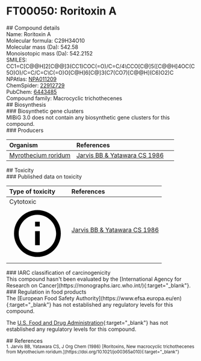 
# FT00050: Roritoxin A
<div class="molecule_image" style="float:left">
<img data-smiles= CC1=C[C@H]2O[C@@H]3C[C@H]4OC(=O)/C=C\C=C\[C@]56OCC/C(=C\C(=O)OC[C@@]2(CC1)[C@]4(C)C31CO1)[C@H]5OC(O)C6O data-smiles-options="{ 'width': 350, 'height': 350 }" />
</div>
## Compound details
<div style="overflow:hidden">
Name: Roritoxin A<br>
Molecular formula: C29H34O10<br>
Molecular mass (Da): 542.58<br>
Monoisotopic mass (Da): 542.2152<br>
<div class="break_all">
SMILES: CC1=C[C@@H]2[C@@]3(CC1)COC(=O)/C=C/4\CCO[C@]5([C@@H]4OC(C5O)O)/C=C/C=C\C(=O)O[C@H]6[C@]3(C7(CO7)[C@@H](C6)O2)C<br>
</div>
        NPAtlas: <a href=https://www.npatlas.org/explore/compounds/NPA011209 target="_blank">NPA011209</a><br>
        ChemSpider: <a href=https://www.chemspider.com/Chemical-Structure.22912729.html target="_blank">22912729</a><br>
        PubChem: <a href=https://pubchem.ncbi.nlm.nih.gov/compound/6443485 target="_blank">6443485</a><br>
    Compound family: Macrocyclic trichothecenes<br>
</div>

<div markdown="block" class="section">
## Biosynthesis
<div markdown="block" class="subsection">
### Biosynthetic gene clusters
<div markdown="block" class="indented_block">
MIBiG 3.0 does not contain any biosynthetic gene clusters for this compound.
</div>
</div>

<div markdown="block" class="subsection">
### Producers
<table>
<thead>
<tr>
<th style="text-align: left;" role="columnheader" width="40%" data-sort-default>Organism</th>
<th style="text-align: left;" role="columnheader" width="60%">References</th>
</tr>
</thead>
        <tr>
        <td style="text-align: left;"><a href="https://www.ncbi.nlm.nih.gov/Taxonomy/Browser/wwwtax.cgi?mode=Info&id=1859971" target="_blank">Myrothecium roridum</a></td>
        <td style="text-align: left;"><a href="#REF00458">Jarvis BB &amp; Yatawara CS 1986</a></td>
        </tr>
</table>
</div>
</div>

<div markdown="block" class="section">
## Toxicity
<div markdown="block" class="subsection">
### Published data on toxicity
<table>
<thead>
<tr>
<th style="text-align: left;" role="columnheader" width="40%" data-sort-default>Type of toxicity</th>
<th style="text-align: left;" role="columnheader" width="60%">References</th>
</tr>
</thead>
<tbody>
<tr>
<td style="text-align: left;">Cytotoxic <span class="twemoji" title="Toxic to cells"><svg xmlns="http://www.w3.org/2000/svg" viewBox="0 0 24 24"><path d="M11 9h2V7h-2m1 13c-4.41 0-8-3.59-8-8s3.59-8 8-8 8 3.59 8 8-3.59 8-8 8m0-18A10 10 0 0 0 2 12a10 10 0 0 0 10 10 10 10 0 0 0 10-10A10 10 0 0 0 12 2m-1 15h2v-6h-2v6Z"></path></svg></span></td>
<td style="text-align: left;"><a href="#REF00458">Jarvis BB &amp; Yatawara CS 1986</a></td>
</tr>
</tbody>
</table>
</div>

<div markdown="block" class="subsection">
### IARC classification of carcinogenicity
<div markdown="block" class="indented_block">
This compound hasn't been evaluated by the [International Agency for Research on Cancer](https://monographs.iarc.who.int/){:target="_blank"}.<br>
</div>
</div>

<div markdown="block" class="subsection">
### Regulation in food products
<div markdown="block" class="indented_block">
The [European Food Safety Authority](https://www.efsa.europa.eu/en){:target="_blank"} has not established any regulatory levels for this compound. <br>

The [U.S. Food and Drug Administration](https://www.fda.gov/){:target="_blank"} has not established any regulatory levels for this compound. <br>

</div>
</div>

</div>

<div markdown="block" class="section">
## References
<div markdown="block" style="font-size: smaller;">
<span id=REF00458>
1. Jarvis BB, Yatawara CS, J Org Chem (1986) [Roritoxins, New macrocyclic trichothecenes from Myrothecium roridum.](https://doi.org/10.1021/jo00365a010){:target="_blank"}<br>
</span>

</div>
</div>

<script type="text/javascript" src="https://unpkg.com/smiles-drawer@2.0.1/dist/smiles-drawer.min.js"></script>
<script>
    SmiDrawer.apply();
</script>